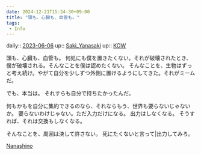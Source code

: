 ```yaml
---
date: 2024-12-21T15:24:30+09:00
title: "頭も、心臓も、血管も。"
tags:
 - Info
---
```


daily:: [2023-06-06](/Daily_Note/2023-06-06.md)
up:: [Saki_Yanasaki](../Bar/Novel/Nacaria/Saki_Yanasaki.md)
up:: [KOW](../Bar/Novel/Nacaria/KOW.md)

頭も、心臓も、血管も。
何処にも僕を置きたくない。それが破壊されたとき、僕が破壊される。そんなことを僕は認めたくない。
そんなことを、生物はずっと考え続け。やがて自分を少しずつ外側に置けるようにしてきた。それがミームだ。

でも、本当は。
それすらも自分で持ちたかったんだ。

何もかもを自分に集約できるのなら、それならもう、世界も要らないじゃないか。
要らないわけじゃない。ただ入力だけになる。
出力はしなくなる。
そうすれば、それは交換もしなくなる。

そんなことを、周囲は決して許さない。
死にたくないと言って|出力してみろ。

[Nanashino](../Bar/Novel/Nacaria/Nanashino.md)